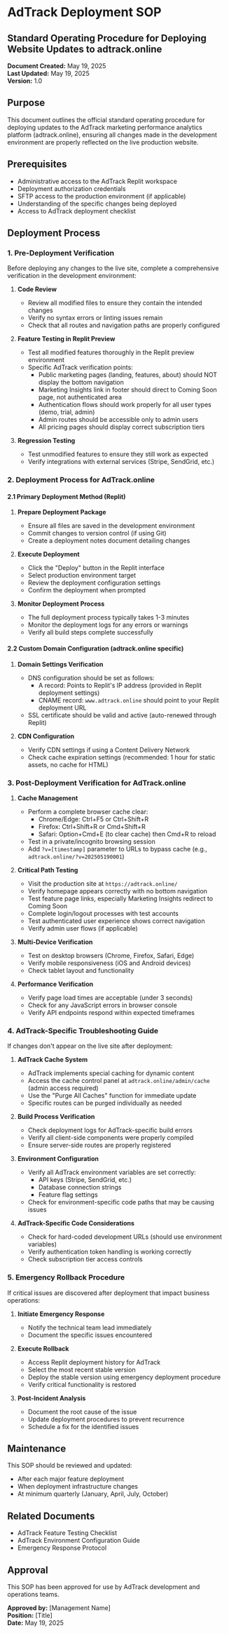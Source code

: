 # AdTrack Deployment SOP
## Standard Operating Procedure for Deploying Website Updates to adtrack.online

**Document Created:** May 19, 2025  
**Last Updated:** May 19, 2025  
**Version:** 1.0

## Purpose
This document outlines the official standard operating procedure for deploying updates to the AdTrack marketing performance analytics platform (adtrack.online), ensuring all changes made in the development environment are properly reflected on the live production website.

## Prerequisites
- Administrative access to the AdTrack Replit workspace
- Deployment authorization credentials
- SFTP access to the production environment (if applicable)
- Understanding of the specific changes being deployed
- Access to AdTrack deployment checklist

## Deployment Process

### 1. Pre-Deployment Verification

Before deploying any changes to the live site, complete a comprehensive verification in the development environment:

1. **Code Review**
   - Review all modified files to ensure they contain the intended changes
   - Verify no syntax errors or linting issues remain
   - Check that all routes and navigation paths are properly configured

2. **Feature Testing in Replit Preview**
   - Test all modified features thoroughly in the Replit preview environment
   - Specific AdTrack verification points:
     - Public marketing pages (landing, features, about) should NOT display the bottom navigation
     - Marketing Insights link in footer should direct to Coming Soon page, not authenticated area
     - Authentication flows should work properly for all user types (demo, trial, admin)
     - Admin routes should be accessible only to admin users
     - All pricing pages should display correct subscription tiers

3. **Regression Testing**
   - Test unmodified features to ensure they still work as expected
   - Verify integrations with external services (Stripe, SendGrid, etc.)

### 2. Deployment Process for AdTrack.online

#### 2.1 Primary Deployment Method (Replit)

1. **Prepare Deployment Package**
   - Ensure all files are saved in the development environment
   - Commit changes to version control (if using Git)
   - Create a deployment notes document detailing changes

2. **Execute Deployment**
   - Click the "Deploy" button in the Replit interface
   - Select production environment target
   - Review the deployment configuration settings
   - Confirm the deployment when prompted

3. **Monitor Deployment Process**
   - The full deployment process typically takes 1-3 minutes
   - Monitor the deployment logs for any errors or warnings
   - Verify all build steps complete successfully

#### 2.2 Custom Domain Configuration (adtrack.online specific)

1. **Domain Settings Verification** 
   - DNS configuration should be set as follows:
     - A record: Points to Replit's IP address (provided in Replit deployment settings)
     - CNAME record: `www.adtrack.online` should point to your Replit deployment URL
   - SSL certificate should be valid and active (auto-renewed through Replit)

2. **CDN Configuration**
   - Verify CDN settings if using a Content Delivery Network
   - Check cache expiration settings (recommended: 1 hour for static assets, no cache for HTML)

### 3. Post-Deployment Verification for AdTrack.online

1. **Cache Management**
   - Perform a complete browser cache clear:
     - Chrome/Edge: Ctrl+F5 or Ctrl+Shift+R
     - Firefox: Ctrl+Shift+R or Cmd+Shift+R
     - Safari: Option+Cmd+E (to clear cache) then Cmd+R to reload
   - Test in a private/incognito browsing session
   - Add `?v=[timestamp]` parameter to URLs to bypass cache (e.g., `adtrack.online/?v=202505190001`)

2. **Critical Path Testing**
   - Visit the production site at `https://adtrack.online/`
   - Verify homepage appears correctly with no bottom navigation
   - Test feature page links, especially Marketing Insights redirect to Coming Soon
   - Complete login/logout processes with test accounts
   - Test authenticated user experience shows correct navigation
   - Verify admin user flows (if applicable)

3. **Multi-Device Verification**
   - Test on desktop browsers (Chrome, Firefox, Safari, Edge)
   - Verify mobile responsiveness (iOS and Android devices)
   - Check tablet layout and functionality

4. **Performance Verification**
   - Verify page load times are acceptable (under 3 seconds)
   - Check for any JavaScript errors in browser console
   - Verify API endpoints respond within expected timeframes

### 4. AdTrack-Specific Troubleshooting Guide

If changes don't appear on the live site after deployment:

1. **AdTrack Cache System**
   - AdTrack implements special caching for dynamic content
   - Access the cache control panel at `adtrack.online/admin/cache` (admin access required)
   - Use the "Purge All Caches" function for immediate update
   - Specific routes can be purged individually as needed

2. **Build Process Verification**
   - Check deployment logs for AdTrack-specific build errors
   - Verify all client-side components were properly compiled
   - Ensure server-side routes are properly registered

3. **Environment Configuration**
   - Verify all AdTrack environment variables are set correctly:
     - API keys (Stripe, SendGrid, etc.)
     - Database connection strings
     - Feature flag settings
   - Check for environment-specific code paths that may be causing issues

4. **AdTrack-Specific Code Considerations**
   - Check for hard-coded development URLs (should use environment variables)
   - Verify authentication token handling is working correctly
   - Check subscription tier access controls

### 5. Emergency Rollback Procedure

If critical issues are discovered after deployment that impact business operations:

1. **Initiate Emergency Response**
   - Notify the technical team lead immediately
   - Document the specific issues encountered

2. **Execute Rollback**
   - Access Replit deployment history for AdTrack
   - Select the most recent stable version
   - Deploy the stable version using emergency deployment procedure
   - Verify critical functionality is restored

3. **Post-Incident Analysis**
   - Document the root cause of the issue
   - Update deployment procedures to prevent recurrence
   - Schedule a fix for the identified issues

## Maintenance

This SOP should be reviewed and updated:
- After each major feature deployment
- When deployment infrastructure changes
- At minimum quarterly (January, April, July, October)

## Related Documents
- AdTrack Feature Testing Checklist
- AdTrack Environment Configuration Guide
- Emergency Response Protocol

## Approval

This SOP has been approved for use by AdTrack development and operations teams.

**Approved by:** [Management Name]  
**Position:** [Title]  
**Date:** May 19, 2025